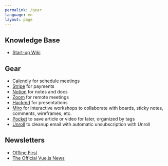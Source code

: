 ```yaml
---
permalink: /gear
language: en
layout: page
---
```


## Knowledge Base

- [Start-up Wiki](https://www.notion.so/Web-1eec92e9d323425bb5cd358573a87867)

## Gear

- [Calendly](https://calendly.com/) for schedule meetings
- [Stripe](https://stripe.com/en-de) for payments
- [Notion](https://www.notion.so/) for notes and docs
- [Zoom](https://zoom.us/) for remote meetings
- [Hackmd](https://hackmd.io/) for presentations
- [Miro](https://miro.com/) for interactive workshops to collaborate with boards, sticky notes, comments, wireframes, etc.
- [Pocket](https://app.getpocket.com/) to save article or video for later, organized by tags
- [Unroll](https://unroll.me/) to cleanup email with automatic unsubscription with Unroll

## Newsletters

- [Offline First](http://offlinefirst.org/)
- [The Official Vue.js News](https://news.vuejs.org/)
